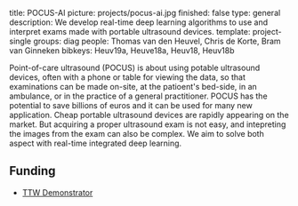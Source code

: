 title: POCUS-AI
picture: projects/pocus-ai.jpg
finished: false
type: general
description: We develop real-time deep learning algorithms to use and interpret exams made with portable ultrasound devices.
template: project-single
groups: diag
people: Thomas van den Heuvel, Chris de Korte, Bram van Ginneken
bibkeys: Heuv19a, Heuve18a, Heuv18, Heuv18b

Point-of-care ultrasound (POCUS) is about using potable ultrasound devices, often with a phone or table for viewing the data, so that examinations can be made on-site, at the patioent's bed-side, in an ambulance, or in the practice of a general practitioner. POCUS has the potential to save billions of euros and it can be used for many new application. Cheap portable ultrasound devices are rapidly appearing on the market. But acquiring a proper ultrasound exam is not easy, and intepreting the images from the exam can also be complex. We aim to solve both aspect with real-time integrated deep learning.

## Funding
- [TTW Demonstrator](https://www.nwo.nl/onderzoek-en-resultaten/programmas/ttw/demonstrator/2019.html)

